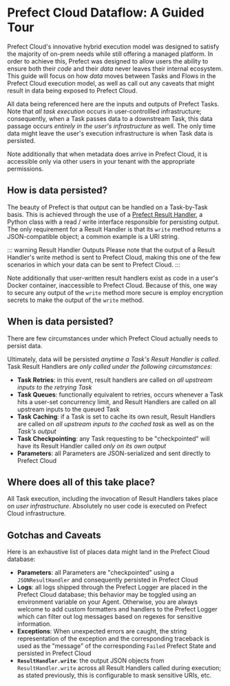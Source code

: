 # Prefect Cloud Dataflow: A Guided Tour

Prefect Cloud's innovative hybrid execution model was designed to satisfy the majority of on-prem needs while still offering a managed platform. In order to achieve this, Prefect was designed to allow users the ability to ensure both their _code_ and their _data_ never leaves their internal ecosystem. This guide will focus on how _data_ moves between Tasks and Flows in the Prefect Cloud execution model, as well as call out any caveats that might result in data being exposed to Prefect Cloud.

All data being referenced here are the inputs and outputs of Prefect Tasks. Note that _all task execution_ occurs in user-controllled infrastructure; consequently, when a Task passes data to a downstream Task, this data passage occurs _entirely in the user's infrastructure_ as well. The only time data might leave the user's execution infrastructure is when Task data is persisted.

Note additionally that when metadata does arrive in Prefect Cloud, it is accessible only via other users in your tenant with the appropriate permissions.

## How is data persisted?

The beauty of Prefect is that output can be handled on a Task-by-Task basis. This is achieved through the use of a [Prefect Result Handler](https://docs.prefect.io/core/concepts/results.html#result-handlers), a Python class with a read / write interface responsible for persisting output. The only requirement for a Result Handler is that its `write` method returns a JSON-compatible object; a common example is a URI string.

::: warning Result Handler Outputs
Please note that the output of a Result Handler's write method is sent to Prefect Cloud, making this one of the few scenarios in which your data can be sent to Prefect Cloud.
:::

Note additionally that user-written result handlers exist as code in a user's Docker container, inaccessible to Prefect Cloud. Because of this, one way to secure any output of the `write` method more secure is employ encryption secrets to make the output of the `write` method.

## When is data persisted?

There are few circumstances under which Prefect Cloud actually needs to persist data.

Ultimately, data will be persisted _anytime a Task's Result Handler is called_. Task Result Handlers are _only called under the following circumstances_:

- **Task Retries**: in this event, result handlers are called on _all upstream inputs to the retrying Task_
- **Task Queues**: functionally equivalent to retries, occurs whenever a Task hits a user-set concurrency limit, and Result Handlers are called on all upstream inputs to the queued Task
- **Task Caching**: if a Task is set to cache its own result, Result Handlers are called on _all upstream inputs to the cached task_ as well as on the _Task's output_
- **Task Checkpointing**: any Task requesting to be "checkpointed" will have its Result Handler called _only on its own output_
- **Parameters**: all Parameters are JSON-serialized and sent directly to Prefect Cloud

## Where does all of this take place?

All Task execution, including the invocation of Result Handlers takes place on _user infrastructure_. Absolutely no user code is executed on Prefect Cloud infrastructure.

## Gotchas and Caveats

Here is an exhaustive list of places data might land in the Prefect Cloud database:

- **Parameters**: all Parameters are "checkpointed" using a `JSONResultHandler` and consequently persisted in Prefect Cloud
- **Logs**: all logs shipped through the Prefect Logger are placed in the Prefect Cloud database; this behavior may be toggled using an environment variable on your Agent. Otherwise, you are always welcome to add custom formatters and handlers to the Prefect Logger which can filter out log messages based on regexes for sensitive information.
- **Exceptions**: When unexpected errors are caught, the string representation of the exception and the corresponding traceback is used as the "message" of the corresponding `Failed` Prefect State and persisted in Prefect Cloud
- **`ResultHandler.write`**: the output JSON objects from `ResultHandler.write` across all Result Handlers called during execution; as stated previously, this is configurable to mask sensitive URIs, etc.
